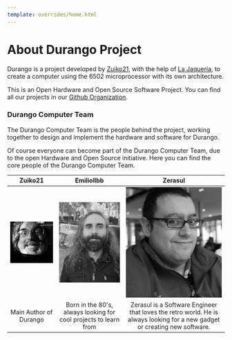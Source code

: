 ```yaml
---
template: overrides/home.html
---
```

# About Durango Project

Durango is a project developed by [Zuiko21](https://twitter.com/zuiko21/), with the help of [La Jaquería](https://lajaqueria.org), to create a computer using the 6502 microprocessor with its own architecture.

This is an Open Hardware and Open Source Software Project. You can find all our projects in our [Github Organization](https://github.com/durangoretro/).

### Durango Computer Team

The Durango Computer Team is the people behind the project, working together to design and implement the hardware and software for Durango.

Of course everyone can become part of the Durango Computer Team, due to the open Hardware and Open Source initiative. Here you can find the core people of the Durango Computer Team.

| **Zuiko21** | **Emiliollbb** | **Zerasul** |
|:-----------:|:-----------:|:--------------:|
|    ![zuiko21](assets/img/zuiko21.png)         |     ![Emiliollbb](assets/img/emiliollbb.png)        |       ![Zerasul](assets/img/zerasul.jpg)         |
|   Main Author of Durango   |  Born in the 80's, always looking for cool projects to learn from    |    Zerasul is a Software Engineer that loves the retro world. He is always looking for a new gadget or creating new software.     |
